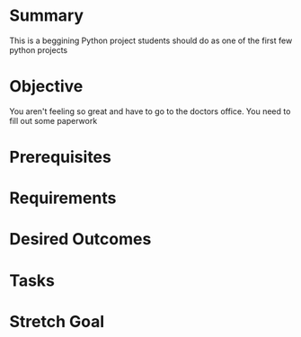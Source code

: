 
# Summary
This is a beggining Python project students should do as one of the first few python projects

# Objective
You aren't feeling so great and have to go to the doctors office. You need to fill out some paperwork 

# Prerequisites

# Requirements

# Desired Outcomes

# Tasks

# Stretch Goal
